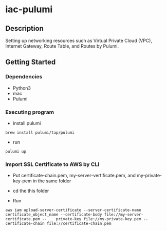 # iac-pulumi



## Description

Setting up networking resources such as Virtual Private Cloud (VPC), Internet Gateway, Route Table, and Routes by Pulumi.

## Getting Started

### Dependencies

* Python3
* mac
* Pulumi
  

### Executing program

* install pulumi
```
brew install pulumi/tap/pulumi
```
* run
```
pulumi up
```
### Import SSL Certificate to AWS by CLI

* Put certificate-chain.pem, my-server-vertificate.pem, and my-private-key-pem in the same folder

* cd the this folder

* Run
```
aws iam upload-server-certificate --server-certificate-name certificate_object_name --certificate-body file://my-server-certificate.pem --    private-key file://my-private-key.pem --certificate-chain file://certificate-chain.pem
```
  

  
